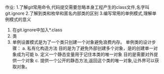 作业:
1.了解git常用命令,代码提交需要忽略本身工程产生的class文件,名字叫git.ignore
2.了解到类和枚举和匿名内部类的区别
3.编写常用的单例模式,理解单例模式的意义

1. 在git.ignore中加入*.class
2. 类
3. 单例设置模式是为了一个类只创建一个对象避免浪费内存。
单例类的设计步骤：
a. 私有化构造方法 目的是为了避免外部创建多个对象，是的创建单一对象成为可能
b. 定义一个静态变量用于记住本类的唯一对象 目的是需要对外提供一个对象
c. 提供一个公开的静态方法,返回这个类的唯一对象,让外界可以获取对象。